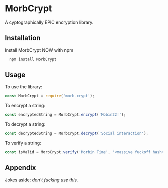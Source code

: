 # MorbCrypt

A cyptographically EPIC encryption library.

## Installation

Install MorbCrypt NOW with npm

```bash
  npm install MorbCrypt
```

## Usage

To use the library:

```javascript
const MorbCrypt = require('morb-crypt');
```

To encrypt a string:

```javascript
const encryptedString = MorbCrypt.encrypt('Mobin22!');
```

To decrypt a string:

```javascript
const decryptedString = MorbCrypt.decrypt('Social interaction');
```

To verify a string:

```javascript
const isValid = MorbCrypt.verify('Morbin Time', '<massive fuckoff hash>');
```

## Appendix

Jokes aside; *don't fucking use this.*